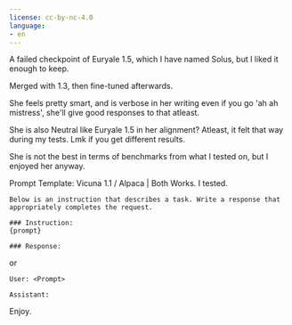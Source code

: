 ```yaml
---
license: cc-by-nc-4.0
language:
- en
---
```


A failed checkpoint of Euryale 1.5, which I have named Solus, but I liked it enough to keep.

Merged with 1.3, then fine-tuned afterwards.

She feels pretty smart, and is verbose in her writing even if you go 'ah ah mistress', she'll give good responses to that atleast.

She is also Neutral like Euryale 1.5 in her alignment? Atleast, it felt that way during my tests. Lmk if you get different results.

She is not the best in terms of benchmarks from what I tested on, but I enjoyed her anyway.

Prompt Template: Vicuna 1.1 / Alpaca | Both Works. I tested.

```
Below is an instruction that describes a task. Write a response that appropriately completes the request.

### Instruction:
{prompt}

### Response:

```

or

```
User: <Prompt>

Assistant:
```

Enjoy.
